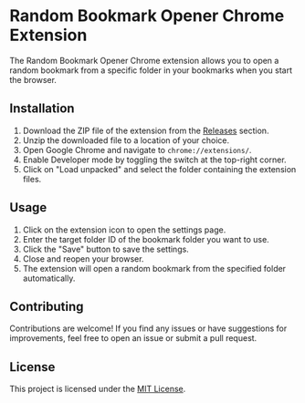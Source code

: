 # Random Bookmark Opener Chrome Extension

The Random Bookmark Opener Chrome extension allows you to open a random bookmark from a specific folder in your bookmarks when you start the browser.

## Installation

1. Download the ZIP file of the extension from the [Releases](https://github.com/your-username/your-repo/releases) section.
2. Unzip the downloaded file to a location of your choice.
3. Open Google Chrome and navigate to `chrome://extensions/`.
4. Enable Developer mode by toggling the switch at the top-right corner.
5. Click on "Load unpacked" and select the folder containing the extension files.

## Usage

1. Click on the extension icon to open the settings page.
2. Enter the target folder ID of the bookmark folder you want to use.
3. Click the "Save" button to save the settings.
4. Close and reopen your browser.
5. The extension will open a random bookmark from the specified folder automatically.

## Contributing

Contributions are welcome! If you find any issues or have suggestions for improvements, feel free to open an issue or submit a pull request.

## License

This project is licensed under the [MIT License](LICENSE).
